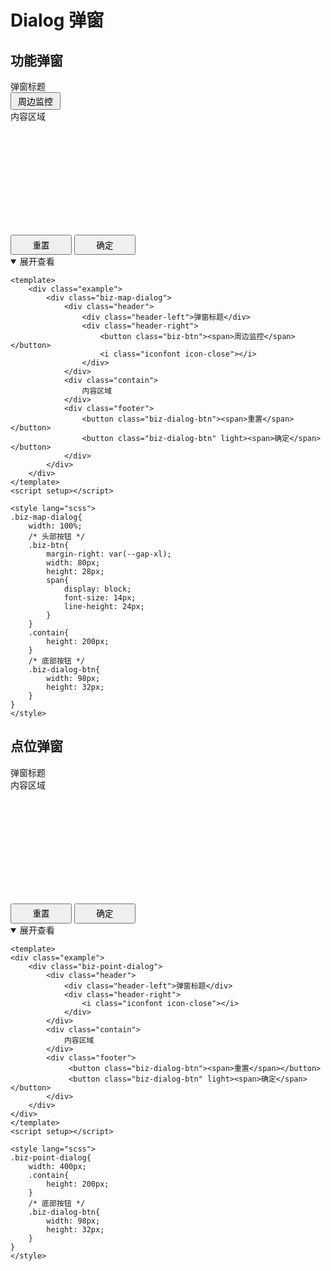 <style lang="scss" scoped>
    .biz-map-dialog{
        width: 100%;
        /* 头部按钮 */
        .biz-btn{
            margin-right: var(--gap-xl);
            width: 80px;
            height: 28px;
            span{
                display: block;
                font-size: 14px;
                line-height: 24px;
            }
        }
        .contain{
            height: 200px;
        }
        /* 底部按钮 */
        .biz-dialog-btn{
            width: 98px;
            height: 32px;
        }
    }
    
    .biz-point-dialog{
        width: 400px;
        .contain{
            height: 200px;
        }
        /* 底部按钮 */
        .biz-dialog-btn{
            width: 98px;
            height: 32px;
        }
    }
</style>

# Dialog 弹窗

## 功能弹窗

<div class="example">
    <div class="biz-map-dialog">
        <div class="header">
            <div class="header-left">弹窗标题</div>
            <div class="header-right">
                <button class="biz-btn"><span>周边监控</span></button>
                <i class="iconfont icon-close"></i>
            </div>
        </div>
        <div class="contain">
            内容区域
        </div>
        <div class="footer">
             <button class="biz-dialog-btn"><span>重置</span></button>
             <button class="biz-dialog-btn" light><span>确定</span></button>
        </div>
    </div>
</div>

<details open>
<summary>展开查看</summary>

```vue
<template>
    <div class="example">
        <div class="biz-map-dialog">
            <div class="header">
                <div class="header-left">弹窗标题</div>
                <div class="header-right">
                    <button class="biz-btn"><span>周边监控</span></button>
                    <i class="iconfont icon-close"></i>
                </div>
            </div>
            <div class="contain">
                内容区域
            </div>
            <div class="footer">
                <button class="biz-dialog-btn"><span>重置</span></button>
                <button class="biz-dialog-btn" light><span>确定</span></button>
            </div>
        </div>
    </div>
</template>
<script setup></script>

<style lang="scss">
.biz-map-dialog{
    width: 100%;
    /* 头部按钮 */
    .biz-btn{
        margin-right: var(--gap-xl);
        width: 80px;
        height: 28px;
        span{
            display: block;
            font-size: 14px;
            line-height: 24px;
        }
    }
    .contain{
        height: 200px;
    }
    /* 底部按钮 */
    .biz-dialog-btn{
        width: 98px;
        height: 32px;
    }
}
</style>
```

</details>


## 点位弹窗

<div class="example">
    <div class="biz-point-dialog">
        <div class="header">
            <div class="header-left">弹窗标题</div>
            <div class="header-right">
                <i class="iconfont icon-close"></i>
            </div>
        </div>
        <div class="contain">
            内容区域
        </div>
        <div class="footer">
             <button class="biz-dialog-btn"><span>重置</span></button>
             <button class="biz-dialog-btn" light><span>确定</span></button>
        </div>
    </div>
</div>

<details open>
<summary>展开查看</summary>

```vue
<template>
<div class="example">
    <div class="biz-point-dialog">
        <div class="header">
            <div class="header-left">弹窗标题</div>
            <div class="header-right">
                <i class="iconfont icon-close"></i>
            </div>
        </div>
        <div class="contain">
            内容区域
        </div>
        <div class="footer">
             <button class="biz-dialog-btn"><span>重置</span></button>
             <button class="biz-dialog-btn" light><span>确定</span></button>
        </div>
    </div>
</div>
</template>
<script setup></script>

<style lang="scss">
.biz-point-dialog{
    width: 400px;
    .contain{
        height: 200px;
    }
    /* 底部按钮 */
    .biz-dialog-btn{
        width: 98px;
        height: 32px;
    }
}
</style>
```

</details>